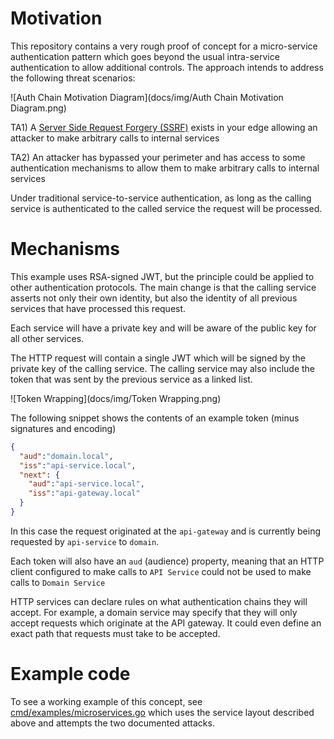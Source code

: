 # Motivation

This repository contains a very rough proof of concept for a micro-service authentication pattern
which goes beyond the usual intra-service authentication to allow additional controls. The
approach intends to address the following threat scenarios:

![Auth Chain Motivation Diagram](docs/img/Auth Chain Motivation Diagram.png)

TA1) A [Server Side Request Forgery (SSRF)](https://portswigger.net/web-security/ssrf) exists in your edge allowing an 
attacker to make arbitrary calls to internal services

TA2) An attacker has bypassed your perimeter and has access to some authentication mechanisms to allow them to make
arbitrary calls to internal services

Under traditional service-to-service authentication, as long as the calling service is authenticated to the called 
service the request will be processed.

# Mechanisms

This example uses RSA-signed JWT, but the principle could be applied to other authentication protocols. The main change is that
the calling service asserts not only their own identity, but also the identity of all previous services that have 
processed this request.

Each service will have a private key and will be aware of the public key for all other services. 

The HTTP request will contain a single JWT which will be signed by the private key of the calling service. The calling
service may also include the token that was sent by the previous service as a linked list.

![Token Wrapping](docs/img/Token Wrapping.png)

The following snippet shows the contents of an example token (minus signatures and encoding)

```json
{
  "aud":"domain.local",
  "iss":"api-service.local",
  "next": {
    "aud":"api-service.local",
    "iss":"api-gateway.local"
  }
}
```

In this case the request originated at the `api-gateway` and is currently being requested by `api-service` to `domain`.

Each token will also have an `aud` (audience) property, meaning that an HTTP client configured to make calls to `API Service` 
could not be used to make calls to `Domain Service`

HTTP services can declare rules on what authentication chains they will accept. For example, a domain service may specify
that they will only accept requests which originate at the API gateway. It could even define an exact path
that requests must take to be accepted.

# Example code

To see a working example of this concept, see [cmd/examples/microservices.go](cmd/examples/microservices.go) which uses
the service layout described above and attempts the two documented attacks. 
